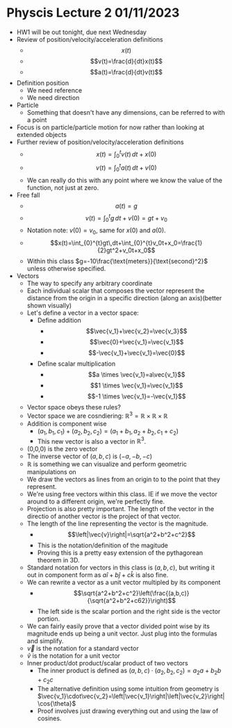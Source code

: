 # Physcis Lecture 2 01/11/2023

* HW1 will be out tonight, due next Wednesday
* Review of position/velocity/acceleration definitions
  * $$x(t)$$
  * $$v(t)=\frac{d}{dt}x(t)$$
  * $$a(t)=\frac{d}{dt}v(t)$$
* Definition position
  * We need reference
  * We need direction
* Particle
  * Something that doesn't have any dimensions, can be referred to with a point
* Focus is on particle/particle motion for now rather than looking at extended
objects
* Further review of position/velocity/acceleration definitions
  * $$x(t)=\int_{0}^{t}v(t)\,dt+x(0)$$
  * $$v(t)=\int_{0}^{t}a(t)\,dt+v(0)$$
  * We can really do this with any point where we know the value of the
  function, not just at zero.
* Free fall
  * $$a(t)=g$$
  * $$v(t)=\int_{0}^{t}g\,dt+v(0)=gt+v_0$$
  * Notation note: $v(0)=v_0$, same for $x(0)$ and $a(0)$.
  * $$x(t)=\int_{0}^{t}gt\,dt+\int_{0}^{t}v_0t+x_0=\frac{1}{2}gt^2+v_0t+x_0$$
  * Within this class $g=-10\frac{\text{meters}}{\text{second}^2}$ unless
  otherwise specified.
* Vectors
  * The way to specify any arbitrary coordinate
  * Each individual scalar that composes the vector represent the distance from
  the origin in a specific direction (along an axis)(better shown visually)
  * Let's define a vector in a vector space:
    * Define addition
      * $$\vec{v_1}+\vec{v_2}=\vec{v_3}$$
      * $$\vec{0}+\vec{v_1}=\vec{v_1}$$
      * $$-\vec{v_1}+\vec{v_1}=\vec{0}$$
    * Define scalar multiplication
      * $$a \times \vec{v_1}=a\vec{v_1}$$
      * $$1 \times \vec{v_1}=\vec{v_1}$$
      * $$-1 \times \vec{v_1}=-\vec{v_1}$$
  * Vector space obeys these rules?
  * Vector space we are cosndiering:
  $\mathbb{R}^3=\mathbb{R}\times\mathbb{R}\times\mathbb{R}$
  * Addition is component wise
    * $(a_1,b_1,c_1)+(a_2,b_2,c_2)=(a_1+b_1,a_2+b_2,c_1+c_2)$
    * This new vector is also a vector in $\mathbb{R}^3$.
  * (0,0,0) is the zero vector
  * The inverse vector of $(a,b,c)$ is $(-a,-b,-c)$
  * $\mathbb{R}$ is something we can visualize and perform geometric
  manipulations on
  * We draw the vectors as lines from an origin to to the point that they
  represent.
  * We're using free vectors within this class. IE if we move the vector around
  to a different origin, we're perfectly fine.
  * Projection is also pretty important. The length of the vector in the
  directio of another vector is the project of that vector.
  * The length of the line representing the vector is the magnitude.
    * $$\left|\vec{v}\right|=\sqrt{a^2+b^2+c^2}$$
    * This is the notation/definition of the magitude
    * Proving this is a pretty easy extension of the pythagorean theorem in
    3D.
  * Standard notation for vectors in this class is $(a,b,c)$, but writing it
  out in component form as $a\hat{i}+b\hat{j}+c\hat{k}$ is also fine.
  * We can rewrite a vector as a unit vector multipled by its component
    * $$\sqrt{a^2+b^2+c^2}\left(\frac{(a,b,c)}{\sqrt{a^2+b^2+c62}}\right)$$
    * The left side is the scalar portion and the right side is the vector
    portion.
  * We can fairly easily prove that a vector divided point wise by its
  magnitude ends up being a unit vector. Just plug into the formulas and
  simplify.
  * $\vec{v}$ is the notation for a standard vector
  * $\hat{v}$ is the notation for a unit vector
  * Inner product/dot product/scalar product of two vectors
    * The inner product is defined as
    $(a,b,c)\cdot(a_2,b_2,c_2)=a_2a+b_2b+c_2c$
    * The alternative definition using some intuition from geometry is
    $\vec{v_1}\cdot\vec{v_2}=\left|\vec{v_1}\right|\left|\vec{v_2}\right|\cos{\theta}$
    * Proof involves just drawing everything out and using the law of cosines.